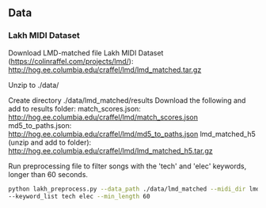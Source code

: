 ## Data

### Lakh MIDI Dataset

Download LMD-matched file Lakh MIDI Dataset (https://colinraffel.com/projects/lmd/): 
http://hog.ee.columbia.edu/craffel/lmd/lmd_matched.tar.gz

Unzip to ./data/

Create directory ./data/lmd_matched/results
Download the following and add to results folder:
match_scores.json: http://hog.ee.columbia.edu/craffel/lmd/match_scores.json
md5_to_paths.json: http://hog.ee.columbia.edu/craffel/lmd/md5_to_paths.json
lmd_matched_h5 (unzip and add to folder): http://hog.ee.columbia.edu/craffel/lmd/lmd_matched_h5.tar.gz

Run preprocessing file to filter songs with the 'tech' and 'elec' keywords, longer than 60 seconds.
```bash
python lakh_preprocess.py --data_path ./data/lmd_matched --midi_dir lmd_matched --meta_dir lmd_matched_h5 \
--keyword_list tech elec --min_length 60
```